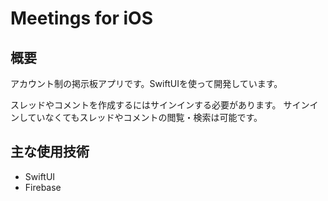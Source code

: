 # Meetings for iOS

## 概要
アカウント制の掲示板アプリです。SwiftUIを使って開発しています。

スレッドやコメントを作成するにはサインインする必要があります。 サインインしていなくてもスレッドやコメントの閲覧・検索は可能です。

## 主な使用技術
- SwiftUI
- Firebase
